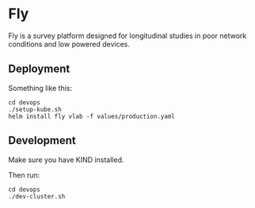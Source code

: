 # Fly

Fly is a survey platform designed for longitudinal studies in poor network conditions and low powered devices.

## Deployment

Something like this:

``` shell
cd devops
./setup-kube.sh
helm install fly vlab -f values/production.yaml
```

## Development

Make sure you have KIND installed.

Then run:

``` shell
cd devops
./dev-cluster.sh
```
